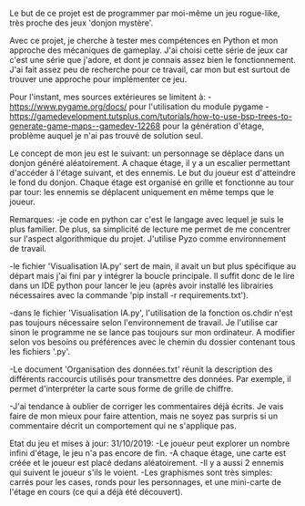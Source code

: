 Le but de ce projet est de programmer par moi-même un jeu rogue-like, très proche des jeux 'donjon mystère'.

Avec ce projet, je cherche à tester mes compétences en Python et mon approche des mécaniques de gameplay.
J'ai choisi cette série de jeux car c'est une série que j'adore, et dont je connais assez bien le fonctionnement.
J'ai fait assez peu de recherche pour ce travail, car mon but est surtout de trouver une approche pour implémenter ce jeu.

Pour l'instant, mes sources extérieures se limitent à:
-https://www.pygame.org/docs/
pour l'utilisation du module pygame
-https://gamedevelopment.tutsplus.com/tutorials/how-to-use-bsp-trees-to-generate-game-maps--gamedev-12268
pour la génération d'étage, problème auquel je n'ai pas trouvé de solution seul.

Le concept de mon jeu est le suivant: un personnage se déplace dans un donjon généré aléatoirement.
A chaque étage, il y a un escalier permettant d'accéder à l'étage suivant, et des ennemis.
Le but du joueur est d'atteindre le fond du donjon.
Chaque étage est organisé en grille et fonctionne au tour par tour: les ennemis se déplacent uniquement en même temps que le joueur.

Remarques:
-je code en python car c'est le langage avec lequel je suis le plus familier.
De plus, sa simplicité de lecture me permet de me concentrer sur l'aspect algorithmique du projet.
J'utilise Pyzo comme environnement de travail.

-le fichier 'Visualisation IA.py' sert de main, il avait un but plus spécifique au départ mais j'ai fini par y intégrer la boucle principale.
Il suffit donc de le lire dans un IDE python pour lancer le jeu (après avoir installé les librairies nécessaires avec la commande 'pip install -r requirements.txt').

-dans le fichier 'Visualisation IA.py', l'utilisation de la fonction os.chdir n'est pas toujours nécessaire selon l'environnement de travail.
Je l'utilise car sinon le programme ne se lance pas toujours sur mon ordinateur.
A modifier selon vos besoins ou préférences avec le chemin du dossier contenant tous les fichiers '.py'.

-Le document 'Organisation des données.txt' réunit la description des différents raccourcis utilisés pour transmettre des données.
Par exemple, il permet d'interpréter la carte sous forme de grille de chiffre.

-J'ai tendance à oublier de corriger les commentaires déjà écrits.
Je vais faire de mon mieux pour faire attention, mais ne soyez pas surpris si un commentaire décrit un comportement qui ne s'applique pas.


Etat du jeu et mises à jour:
31/10/2019:
-Le joueur peut explorer un nombre infini d'étage, le jeu n'a pas encore de fin.
-A chaque étage, une carte est créée et le joueur est placé dedans aléatoirement.
-Il y a aussi 2 ennemis qui suivent le joueur s'ils le voient.
-Les graphismes sont très simples: carrés pour les cases, ronds pour les personnages, et une mini-carte de l'étage en cours (ce qui a déjà été découvert).
